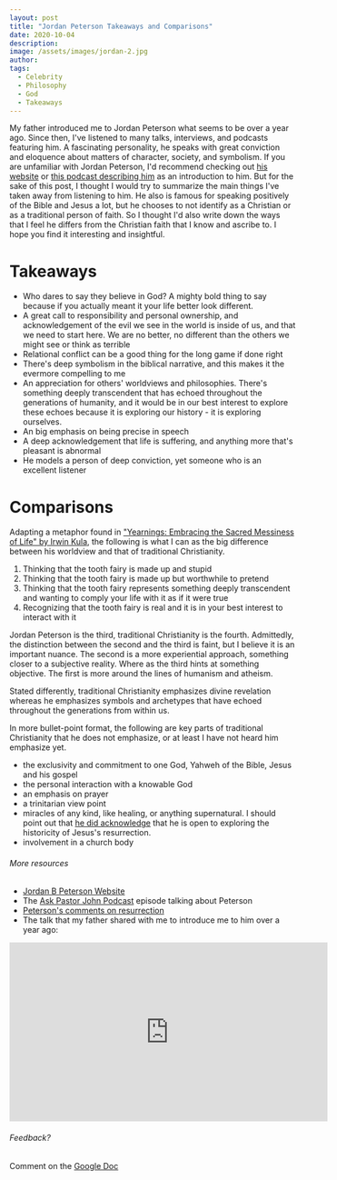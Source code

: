 ```yaml
---
layout: post
title: "Jordan Peterson Takeaways and Comparisons"
date: 2020-10-04
description: 
image: /assets/images/jordan-2.jpg
author: 
tags: 
  - Celebrity
  - Philosophy
  - God
  - Takeaways
---
```

My father introduced me to Jordan Peterson what seems to be over a year ago. Since then, I've listened to many talks, interviews, and podcasts featuring him. A fascinating personality, he speaks with great conviction and eloquence about matters of character, society, and symbolism. If you are unfamiliar with Jordan Peterson, I'd recommend checking out [his website](https://www.jordanbpeterson.com/) or [this podcast describing him](https://www.desiringgod.org/interviews/what-can-we-learn-from-the-jordan-peterson-phenomenon) as an introduction to him. But for the sake of this post, I thought I would try to summarize the main things I've taken away from listening to him. He also is famous for speaking positively of the Bible and Jesus a lot, but he chooses to not identify as a Christian or as a traditional person of faith. So I thought I'd also write down the ways that I feel he differs from the Christian faith that I know and ascribe to. I hope you find it interesting and insightful.

# Takeaways
- Who dares to say they believe in God? A mighty bold thing to say because if you actually meant it your life better look different.
- A great call to responsibility and personal ownership, and acknowledgement of the evil we see in the world is inside of us, and that we need to start here. We are no better, no different than the others we might see or think as terrible
- Relational conflict can be a good thing for the long game if done right
- There's deep symbolism in the biblical narrative, and this makes it the evermore compelling to me
- An appreciation for others' worldviews and philosophies. There's something deeply transcendent that has echoed throughout the generations of humanity, and it would be in our best interest to explore these echoes because it is exploring our history - it is exploring ourselves.
- An big emphasis on being precise in speech
- A deep acknowledgement that life is suffering, and anything more that's pleasant is abnormal
- He models a person of deep conviction, yet someone who is an excellent listener

# Comparisons
Adapting a metaphor found in ["Yearnings: Embracing the Sacred Messiness of Life" by Irwin Kula](https://www.amazon.com/dp/1401309135/), the following is what I can as the big difference between his worldview and that of traditional Christianity. 

1. Thinking that the tooth fairy is made up and stupid
2. Thinking that the tooth fairy is made up but worthwhile to pretend
3. Thinking that the tooth fairy represents something deeply transcendent and wanting to comply your life with it as if it were true
4. Recognizing that the tooth fairy is real and it is in your best interest to interact with it

Jordan Peterson is the third, traditional Christianity is the fourth. Admittedly, the distinction between the second and the third is faint, but I believe it is an important nuance. The second is a more experiential approach, something closer to a subjective reality. Where as the third hints at something objective. The first is more around the lines of humanism and atheism.

Stated differently, traditional Christianity emphasizes divine revelation whereas he emphasizes symbols and archetypes that have echoed throughout the generations from within us.

In more bullet-point format, the following are key parts of traditional Christianity that he does not emphasize, or at least I have not heard him emphasize yet.
- the exclusivity and commitment to one God, Yahweh of the Bible, Jesus and his gospel
- the personal interaction with a knowable God
- an emphasis on prayer
- a trinitarian view point
- miracles of any kind, like healing, or anything supernatural. I should point out that [he did acknowledge](https://youtu.be/dfvVu7__vy0?t=192) that he is open to exploring the historicity of Jesus's resurrection. 
- involvement in a church body

###### More resources
- [Jordan B Peterson Website](https://www.jordanbpeterson.com/)
- The [Ask Pastor John Podcast](https://www.desiringgod.org/interviews/what-can-we-learn-from-the-jordan-peterson-phenomenon) episode talking about Peterson
- [Peterson's comments on resurrection](https://www.jordanbpeterson.com/transcripts/death-and-resurrection/)
- The talk that my father shared with me to introduce me to him over a year ago:
<iframe width="560" height="315" src="https://www.youtube.com/embed/PWasTAtR6Ns" frameborder="0" allow="accelerometer; autoplay; encrypted-media; gyroscope; picture-in-picture" allowfullscreen></iframe>

###### Feedback?
Comment on the [Google Doc](https://docs.google.com/document/d/1kp_cnyk6_iVrHAX2MYZbkzDmOksJAOK-_rVGFD-CqSc/edit?usp=sharing)


